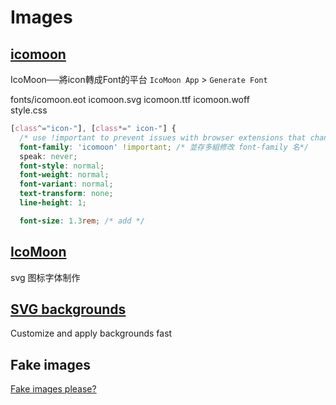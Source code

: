 # Images

## [icomoon](https://icomoon.io/)

IcoMoon──將icon轉成Font的平台 `IcoMoon App` > `Generate Font`    

fonts/icomoon.eot icomoon.svg icomoon.ttf icomoon.woff  
style.css  

```css
[class^="icon-"], [class*=" icon-"] {
  /* use !important to prevent issues with browser extensions that change fonts */
  font-family: 'icomoon' !important; /* 並存多組修改 font-family 名*/
  speak: never;
  font-style: normal;
  font-weight: normal;
  font-variant: normal;
  text-transform: none;
  line-height: 1;

  font-size: 1.3rem; /* add */
```

## [IcoMoon](https://icomoon.io/)

svg 图标字体制作

## [SVG backgrounds](https://www.svgbackgrounds.com/)

Customize and apply backgrounds fast

## Fake images

[Fake images please?](https://fakeimg.pl/)